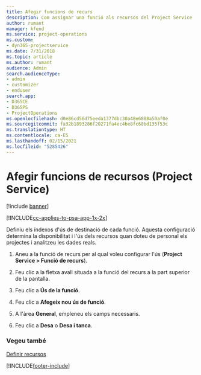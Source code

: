 ```yaml
---
title: Afegir funcions de recurs
description: Com assignar una funció als recursos del Project Service
author: rumant
manager: kfend
ms.service: project-operations
ms.custom:
- dyn365-projectservice
ms.date: 7/31/2018
ms.topic: article
ms.author: rumant
audience: Admin
search.audienceType:
- admin
- customizer
- enduser
search.app:
- D365CE
- D365PS
- ProjectOperations
ms.openlocfilehash: d0e86cd56d75eeda1377dbc30a48e6888a50af0e
ms.sourcegitcommit: fa32b1893286f20271fa4ec4be8fc68bd135f53c
ms.translationtype: HT
ms.contentlocale: ca-ES
ms.lasthandoff: 02/15/2021
ms.locfileid: "5285426"
---
```

# <a name="add-resource-roles-project-service"></a>Afegir funcions de recursos (Project Service)

[!include [banner](../includes/psa-now-project-operations.md)]

[!INCLUDE[cc-applies-to-psa-app-1x-2x](../includes/cc-applies-to-psa-app-1x-2x.md)]

Definiu els índexos d'ús de destinació de cada funció. Aquesta configuració determina la disponibilitat i l'ús dels recursos quan doteu de personal els projectes i analitzeu les dades reals.  
  
1.  Aneu a la funció de recurs per al qual voleu configurar l'ús (**Project Service > Funció de recurs**).  
  
2.  Feu clic a la fletxa avall situada a la funció del recurs a la part superior de la pantalla.  
  
3.  Feu clic a **Ús de la funció**.  
  
4.  Feu clic a **Afegeix nou ús de funció**.  
  
5.  A l'àrea **General**, empleneu els camps necessaris.  
  
6.  Feu clic a **Desa** o **Desa i tanca**.  
  
### <a name="see-also"></a>Vegeu també  
 [Definir recursos](../psa/set-up-resources.md)


[!INCLUDE[footer-include](../includes/footer-banner.md)]